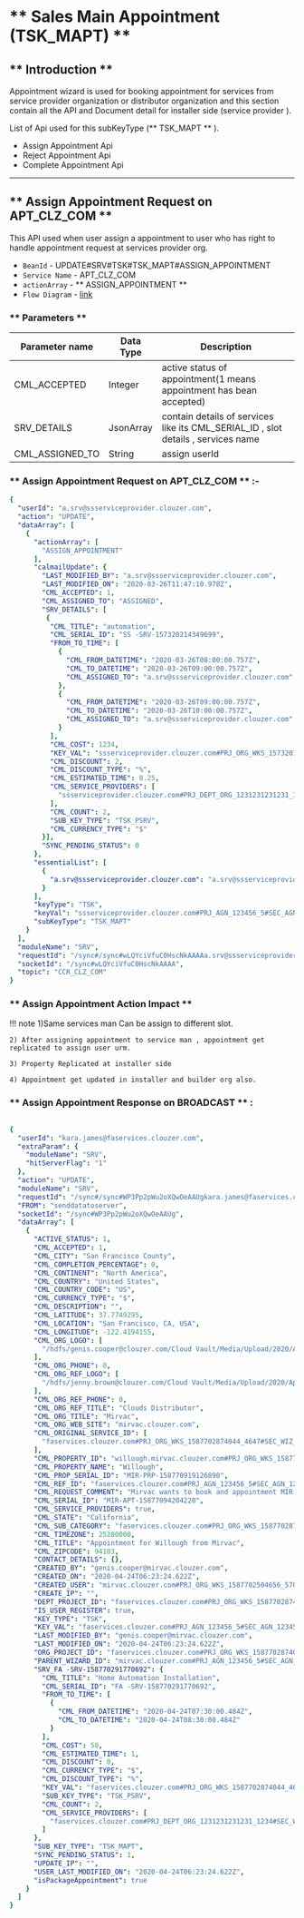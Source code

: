 # ** Sales Main Appointment (TSK_MAPT) **

## ** Introduction **

Appointment wizard is used for booking appointment for services from service provider organization or
distributor organization and this section contain all the API and Document detail for installer side (service provider ).

List of Api used for this subKeyType (** TSK_MAPT ** ).

- Assign Appointment Api
- Reject Appointment Api
- Complete Appointment Api

---

## ** Assign Appointment Request on APT_CLZ_COM **

This API used when user assign a appointment to user who has right to handle
appointment request at services provider org.

* `BeanId`       - UPDATE#SRV#TSK#TSK_MAPT#ASSIGN_APPOINTMENT
* `Service Name` - APT_CLZ_COM
* `actionArray`  - ** ASSIGN_APPOINTMENT **
* `Flow Diagram` - [link](https://app.diagrams.net/#G10zTC0x5hrtfKyqs-Tgi6dUSEb6_FJ_w0)

### ** Parameters **

Parameter name                | Data Type       | Description
------------                  | -------------   |---------------------
CML_ACCEPTED                  | Integer         | active status of appointment(1 means appointment has bean accepted)
SRV_DETAILS                   | JsonArray       | contain details of services like its CML_SERIAL_ID , slot details , services name
CML_ASSIGNED_TO               | String          | assign userId

### ** Assign Appointment Request on APT_CLZ_COM ** :-

```yaml
{
  "userId": "a.srv@ssserviceprovider.clouzer.com",
  "action": "UPDATE",
  "dataArray": [
    {
      "actionArray": [
        "ASSIGN_APPOINTMENT"
      ],
      "calmailUpdate": {
        "LAST_MODIFIED_BY": "a.srv@ssserviceprovider.clouzer.com",
        "LAST_MODIFIED_ON": "2020-03-26T11:47:10.978Z",
        "CML_ACCEPTED": 1,
        "CML_ASSIGNED_TO": "ASSIGNED",
        "SRV_DETAILS": [
         {
          "CML_TITLE": "automation",
          "CML_SERIAL_ID": "SS -SRV-157320214349699",
          "FROM_TO_TIME": [
            {
              "CML_FROM_DATETIME": "2020-03-26T08:00:00.757Z",
              "CML_TO_DATETIME": "2020-03-26T09:00:00.757Z",
              "CML_ASSIGNED_TO": "a.srv@ssserviceprovider.clouzer.com"
            },
            {
              "CML_FROM_DATETIME": "2020-03-26T09:00:00.757Z",
              "CML_TO_DATETIME": "2020-03-26T10:00:00.757Z",
              "CML_ASSIGNED_TO": "a.srv@ssserviceprovider.clouzer.com"
            }
          ],
          "CML_COST": 1234,
          "KEY_VAL": "ssserviceprovider.clouzer.com#PRJ_ORG_WKS_1573201799432_4255#SEC_WIZ_SRV_0015#TSK_SRV_LST_1573202143566_8156",
          "CML_DISCOUNT": 2,
          "CML_DISCOUNT_TYPE": "%",
          "CML_ESTIMATED_TIME": 0.25,
          "CML_SERVICE_PROVIDERS": [
            "ssserviceprovider.clouzer.com#PRJ_DEPT_ORG_1231231231231_1234#SEC_WIZ_ROLE_0001#TSK_ROL_LST_0002"
          ],
          "CML_COUNT": 2,
          "SUB_KEY_TYPE": "TSK_PSRV",
          "CML_CURRENCY_TYPE": "$"
        }],
        "SYNC_PENDING_STATUS": 0
      },
      "essentialList": [
        {
          "a.srv@ssserviceprovider.clouzer.com": "a.srv@ssserviceprovider.clouzer.com#PRJ_URM_0002"
        }
      ],
      "keyType": "TSK",
      "keyVal": "ssserviceprovider.clouzer.com#PRJ_AGN_123456_5#SEC_AGN_123456_5#TSK_MAPT_1585221051879_1071",
      "subKeyType": "TSK_MAPT"
    }
  ],
  "moduleName": "SRV",
  "requestId": "/sync#/sync#wLQYciVfuC0HscNkAAAAa.srv@ssserviceprovider.clouzer.com#1585223230978r194r29",
  "socketId": "/sync#wLQYciVfuC0HscNkAAAA",
  "topic": "CCR_CLZ_COM"
}

```

### ** Assign Appointment Action Impact **

!!! note
    1)Same services man Can be assign to different slot.

    2) After assigning appointment to service man , appointment get replicated to assign user urm.

    3) Property Replicated at installer side

    4) Appointment get updated in installer and builder org also.


### ** Assign Appointment Response on BROADCAST ** :

```yaml

{
  "userId": "kara.james@faservices.clouzer.com",
  "extraParam": {
    "moduleName": "SRV",
    "hitServerFlag": "1"
  },
  "action": "UPDATE",
  "moduleName": "SRV",
  "requestId": "/sync#/sync#WP3Pp2pWu2oXQwOeAAUgkara.james@faservices.clouzer.com#1587709472500r11r226",
  "FROM": "senddatatoserver",
  "socketId": "/sync#WP3Pp2pWu2oXQwOeAAUg",
  "dataArray": [
    {
      "ACTIVE_STATUS": 1,
      "CML_ACCEPTED": 1,
      "CML_CITY": "San Francisco County",
      "CML_COMPLETION_PERCENTAGE": 0,
      "CML_CONTINENT": "North America",
      "CML_COUNTRY": "United States",
      "CML_COUNTRY_CODE": "US",
      "CML_CURRENCY_TYPE": "$",
      "CML_DESCRIPTION": "",
      "CML_LATITUDE": 37.7749295,
      "CML_LOCATION": "San Francisco, CA, USA",
      "CML_LONGITUDE": -122.4194155,
      "CML_ORG_LOGO": [
        "/hdfs/genis.cooper@clouzer.com/Cloud Vault/Media/Upload/2020/Apr/1587702464114_1537_mirvacclzbuilder.png"
      ],
      "CML_ORG_PHONE": 0,
      "CML_ORG_REF_LOGO": [
        "/hdfs/jenny.brown@clouzer.com/Cloud Vault/Media/Upload/2020/Apr/1587702522219_2427_cloudsclzlogoclzorangeclzbgclzclz4clz.png"
      ],
      "CML_ORG_REF_PHONE": 0,
      "CML_ORG_REF_TITLE": "Clouds Distributor",
      "CML_ORG_TITLE": "Mirvac",
      "CML_ORG_WEB_SITE": "mirvac.clouzer.com",
      "CML_ORIGINAL_SERVICE_ID": [
        "faservices.clouzer.com#PRJ_ORG_WKS_1587702874044_4647#SEC_WIZ_SRV_0015#TSK_SRV_LST_1587702917632_33"
      ],
      "CML_PROPERTY_ID": "willough.mirvac.clouzer.com#PRJ_ORG_WKS_1587709191269_3592",
      "CML_PROPERTY_NAME": "Willough",
      "CML_PROP_SERIAL_ID": "MIR-PRP-158770919126890",
      "CML_REF_ID": "faservices.clouzer.com#PRJ_AGN_123456_5#SEC_AGN_123456_5",
      "CML_REQUEST_COMMENT": "Mirvac wants to book and appointment MIR-APT-15877094204220 for Home Automation Installation service for Clouds Distributor org at San Francisco, CA, USA.",
      "CML_SERIAL_ID": "MIR-APT-15877094204220",
      "CML_SERVICE_PROVIDERS": true,
      "CML_STATE": "California",
      "CML_SUB_CATEGORY": "faservices.clouzer.com#PRJ_ORG_WKS_1587702874044_4647",
      "CML_TIMEZONE": 25200000,
      "CML_TITLE": "Appointment for Willough from Mirvac",
      "CML_ZIPCODE": 94103,
      "CONTACT_DETAILS": {},
      "CREATED_BY": "genis.cooper@mirvac.clouzer.com",
      "CREATED_ON": "2020-04-24T06:23:24.622Z",
      "CREATED_USER": "mirvac.clouzer.com#PRJ_ORG_WKS_1587702504656_5708",
      "CREATE_IP": "",
      "DEPT_PROJECT_ID": "faservices.clouzer.com#PRJ_ORG_WKS_1587702874044_4647",
      "IS_USER_REGISTER": true,
      "KEY_TYPE": "TSK",
      "KEY_VAL": "faservices.clouzer.com#PRJ_AGN_123456_5#SEC_AGN_123456_5#TSK_MAPT_1587709420678_5944",
      "LAST_MODIFIED_BY": "genis.cooper@mirvac.clouzer.com",
      "LAST_MODIFIED_ON": "2020-04-24T06:23:24.622Z",
      "ORG_PROJECT_ID": "faservices.clouzer.com#PRJ_ORG_WKS_1587702874044_4647",
      "PARENT_WIZARD_ID": "mirvac.clouzer.com#PRJ_AGN_123456_5#SEC_AGN_123456_5",
      "SRV_FA -SRV-158770291770692": {
        "CML_TITLE": "Home Automation Installation",
        "CML_SERIAL_ID": "FA -SRV-158770291770692",
        "FROM_TO_TIME": [
          {
            "CML_FROM_DATETIME": "2020-04-24T07:30:00.484Z",
            "CML_TO_DATETIME": "2020-04-24T08:30:00.484Z"
          }
        ],
        "CML_COST": 50,
        "CML_ESTIMATED_TIME": 1,
        "CML_DISCOUNT": 0,
        "CML_CURRENCY_TYPE": "$",
        "CML_DISCOUNT_TYPE": "%",
        "KEY_VAL": "faservices.clouzer.com#PRJ_ORG_WKS_1587702874044_4647#SEC_WIZ_SRV_0015#TSK_SRV_LST_1587702917632_33",
        "SUB_KEY_TYPE": "TSK_PSRV",
        "CML_COUNT": 2,
        "CML_SERVICE_PROVIDERS": [
          "faservices.clouzer.com#PRJ_DEPT_ORG_1231231231231_1234#SEC_WIZ_ROLE_0001#TSK_ROL_LST_0002"
        ]
      },
      "SUB_KEY_TYPE": "TSK_MAPT",
      "SYNC_PENDING_STATUS": 1,
      "UPDATE_IP": "",
      "USER_LAST_MODIFIED_ON": "2020-04-24T06:23:24.622Z",
      "isPackageAppointment": true
    }
  ]
}
```
